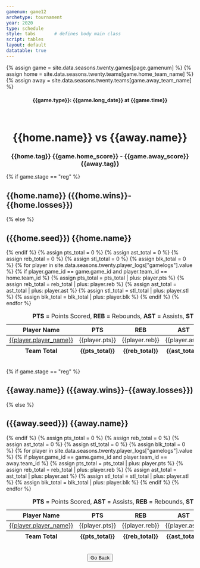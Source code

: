 ```yaml
---
gamenum: game12
archetype: tournament
year: 2020
type: schedule
style: tabs       # defines body main class
script: tables
layout: default
datatable: true
---
```

{% assign game = site.data.seasons.twenty.games[page.gamenum] %}
{% assign home = site.data.seasons.twenty.teams[game.home_team_name] %}
{% assign away = site.data.seasons.twenty.teams[game.away_team_name] %}

<h4 style="text-align: center;"> {{game.type}}: {{game.long_date}} at {{game.time}} </h4>
<br>
<h1 style="text-align: center;"> {{home.name}} vs {{away.name}}</h1>
<h3 style="text-align: center;"> {{home.tag}} {{game.home_score}} - {{game.away_score}} {{away.tag}} </h3>
{% if game.stage == "reg" %}
<h2> {{home.name}} ({{home.wins}}-{{home.losses}})</h2>
{% else %}
<h2> ({{home.seed}}) {{home.name}} </h2>
{% endif %}
<table class="display">
  <caption style="text-align: center;"> <b>PTS</b> = Points Scored, <b>REB</b> = Rebounds, <b>AST</b> = Assists, <b>STL</b> = Steals, <b>BLK</b> = Blocks </caption>
  <colgroup>
      <col class="nineteen"/>
      <col class="nine"/>
      <col class="nine"/>
      <col class="nine"/>
      <col class="nine"/>
      <col class="nine"/>
  </colgroup>
  <thead style="text-align: center;">
    <tr>
        <th>Player Name</th>
        <th>PTS</th>
        <th>REB</th>
        <th>AST</th>
        <th>STL</th>
        <th>BLK</th>
    </tr>
  </thead>
  <tbody style="text-align: center;">
  {% assign pts_total = 0 %}
  {% assign ast_total = 0 %}
  {% assign reb_total = 0 %}
  {% assign stl_total = 0 %}
  {% assign blk_total = 0 %}
  {% for player in site.data.seasons.twenty.player_logs["gamelogs"].value %}
  {% if player.game_id == game.game_id and player.team_id == home.team_id %}
  <tr>
      <td><a href="/players/{{player.player_id}}">{{player.player_name}}</a></td>
      <td>{{player.pts}}</td>
      <td>{{player.reb}}</td>
      <td>{{player.ast}}</td>
      <td>{{player.stl}}</td>
      <td>{{player.blk}}</td>
      {% assign pts_total = pts_total | plus: player.pts %}
      {% assign reb_total = reb_total | plus: player.reb %}
      {% assign ast_total = ast_total | plus: player.ast %}
      {% assign stl_total = stl_total | plus: player.stl %}
      {% assign blk_total = blk_total | plus: player.blk %}
   </tr>
  {% endif %}
  {% endfor %}
  <tfoot style="text-align: center;">
    <tr>
        <th>Team Total</th>
        <th>{{pts_total}}</th>
        <th>{{reb_total}}</th>
        <th>{{ast_total}}</th>
        <th>{{stl_total}}</th>
        <th>{{blk_total}}</th>
    </tr>
  </tfoot>
  </tbody>
</table>
<br>
{% if game.stage == "reg" %}
<h2> {{away.name}} ({{away.wins}}-{{away.losses}})</h2>
{% else %}
<h2> ({{away.seed}}) {{away.name}} </h2>
{% endif %}
<table class="display">
  <caption style="text-align: center;"> <b>PTS</b> = Points Scored, <b>AST</b> = Assists, <b>REB</b> = Rebounds, <b>STL</b> = Steals, <b>BLK</b> = Blocks </caption>
  <colgroup>
      <col class="nineteen"/>
      <col class="nine"/>
      <col class="nine"/>
      <col class="nine"/>
      <col class="nine"/>
      <col class="nine"/>
  </colgroup>
  <thead style="text-align: center;">
    <tr>
        <th>Player Name</th>
        <th>PTS</th>
        <th>REB</th>
        <th>AST</th>
        <th>STL</th>
        <th>BLK</th>
    </tr>
  </thead>
  <tbody style="text-align: center;">
  {% assign pts_total = 0 %}
  {% assign reb_total = 0 %}
  {% assign ast_total = 0 %}
  {% assign stl_total = 0 %}
  {% assign blk_total = 0 %}
  {% for player in site.data.seasons.twenty.player_logs["gamelogs"].value %}
  {% if player.game_id == game.game_id and player.team_id == away.team_id %}
  <tr>
      <td><a href="/players/{{player.player_id}}">{{player.player_name}}</a></td>
      <td>{{player.pts}}</td>
      <td>{{player.reb}}</td>
      <td>{{player.ast}}</td>
      <td>{{player.stl}}</td>
      <td>{{player.blk}}</td>
      {% assign pts_total = pts_total | plus: player.pts %}
      {% assign reb_total = reb_total | plus: player.reb %}
      {% assign ast_total = ast_total | plus: player.ast %}
      {% assign stl_total = stl_total | plus: player.stl %}
      {% assign blk_total = blk_total | plus: player.blk %}
   </tr>
  {% endif %}
  {% endfor %}
  <tfoot style="text-align: center;">
    <tr>
        <th>Team Total</th>
        <th>{{pts_total}}</th>
        <th>{{reb_total}}</th>
        <th>{{ast_total}}</th>
        <th>{{stl_total}}</th>
        <th>{{blk_total}}</th>
    </tr>
  </tfoot>
  </tbody>
</table>
<br>
<div style="display: flex; justify-content: center; align-items: center;">
  <button type="button" onclick="window.history.back()">Go Back</button>
</div>